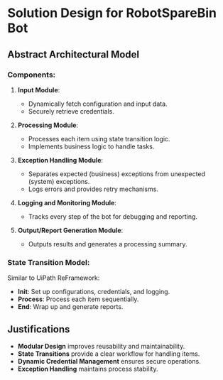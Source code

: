 # Solution Design for RobotSpareBin Bot

## Abstract Architectural Model
### Components:
1. **Input Module**:
   - Dynamically fetch configuration and input data.
   - Securely retrieve credentials.

2. **Processing Module**:
   - Processes each item using state transition logic.
   - Implements business logic to handle tasks.

3. **Exception Handling Module**:
   - Separates expected (business) exceptions from unexpected (system) exceptions.
   - Logs errors and provides retry mechanisms.

4. **Logging and Monitoring Module**:
   - Tracks every step of the bot for debugging and reporting.

5. **Output/Report Generation Module**:
   - Outputs results and generates a processing summary.

### State Transition Model:
Similar to UiPath ReFramework:
- **Init**: Set up configurations, credentials, and logging.
- **Process**: Process each item sequentially.
- **End**: Wrap up and generate reports.

## Justifications
- **Modular Design** improves reusability and maintainability.
- **State Transitions** provide a clear workflow for handling items.
- **Dynamic Credential Management** ensures secure operations.
- **Exception Handling** maintains process stability.
